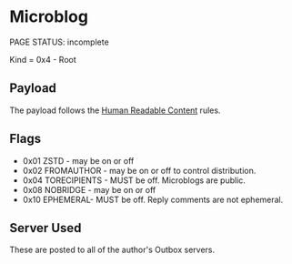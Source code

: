 # Microblog

<status>PAGE STATUS: incomplete</status>

Kind = 0x4 - Root

## Payload

The payload follows the [Human Readable Content](human_readable_content.md) rules.

## Flags

* 0x01 ZSTD - may be on or off
* 0x02 FROMAUTHOR - may be on or off to control distribution.
* 0x04 TORECIPIENTS - MUST be off. Microblogs are public.
* 0x08 NOBRIDGE - may be on or off
* 0x10 EPHEMERAL- MUST be off. Reply comments are not ephemeral.

## Server Used

These are posted to all of the author's Outbox servers.
